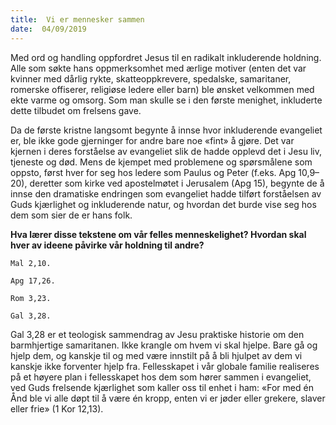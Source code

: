 ```yaml
---
title:  Vi er mennesker sammen
date:  04/09/2019
---
```


Med ord og handling oppfordret Jesus til en radikalt inkluderende holdning. Alle som søkte hans oppmerksomhet med ærlige motiver (enten det var kvinner med dårlig rykte, skatteoppkrevere, spedalske, samaritaner, romerske offiserer, religiøse ledere eller barn) ble ønsket velkommen med ekte varme og omsorg. Som man skulle se i den første menighet, inkluderte dette tilbudet om frelsens gave.

Da de første kristne langsomt begynte å innse hvor inkluderende evangeliet er, ble ikke gode gjerninger for andre bare noe «fint» å gjøre. Det var kjernen i deres forståelse av evangeliet slik de hadde opplevd det i Jesu liv, tjeneste og død. Mens de kjempet med problemene og spørsmålene som oppsto, først hver for seg hos ledere som Paulus og Peter (f.eks. Apg 10,9–20), deretter som kirke ved apostelmøtet i Jerusalem (Apg 15), begynte de å innse den dramatiske endringen som evangeliet hadde tilført forståelsen av Guds kjærlighet og inkluderende natur, og hvordan det burde vise seg hos dem som sier de er hans folk.

**Hva lærer disse tekstene om vår felles menneskelighet? Hvordan skal hver av ideene påvirke vår holdning til andre?**

`Mal 2,10.`

`Apg 17,26.`

`Rom 3,23.`

`Gal 3,28.`

Gal 3,28 er et teologisk sammendrag av Jesu praktiske historie om den barmhjertige samaritanen. Ikke krangle om hvem vi skal hjelpe. Bare gå og hjelp dem, og kanskje til og med være innstilt på å bli hjulpet av dem vi kanskje ikke forventer hjelp fra. Fellesskapet i vår globale familie realiseres på et høyere plan i fellesskapet hos dem som hører sammen i evangeliet, ved Guds frelsende kjærlighet som kaller oss til enhet i ham: «For med én Ånd ble vi alle døpt til å være én kropp, enten vi er jøder eller grekere, slaver eller frie» (1 Kor 12,13).